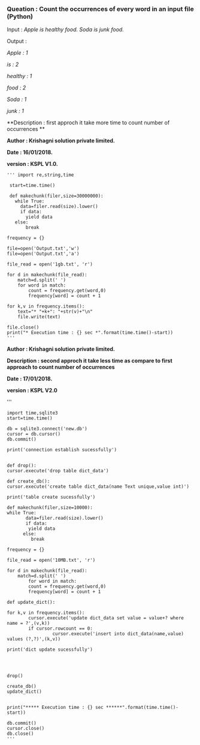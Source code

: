 ### Queation : Count the occurrences of every word in an input file (Python) 

Input       : *Apple is healthy food. Soda is junk food.*

Output      : 

*Apple       : 1*  

*is          : 2*

*healthy     : 1*

*food        : 2*

*Soda        : 1*

*junk        : 1*

**Description : first approch it take more time to count number of occurrences **

**Author      : Krishagni solution private limited.**

**Date        : 16/01/2018.**

**version     : KSPL V1.0.**
              
 
   
   
    ''' import re,string,time

     start=time.time()

     def makechunk(filer,size=30000000):
       while True:
         data=filer.read(size).lower()
         if data:
           yield data
       else:
           break
       
    frequency = {}

    file=open('Output.txt','w')
    file=open('Output.txt','a')

    file_read = open('1gb.txt', 'r')

    for d in makechunk(file_read):
        match=d.split(' ')
        for word in match:
            count = frequency.get(word,0)
            frequency[word] = count + 1
   
    for k,v in frequency.items():
        text="* "+k+": "+str(v)+"\n"
        file.write(text)
   
    file.close()
    print("* Execution time : {} sec *".format(time.time()-start))
    '''


**Author      : Krishagni solution private limited.**

**Description : second approch it take less time as compare to first approach to count number of occurrences**

**Date        : 17/01/2018.**

**version     : KSPL V2.0**


'''
	 
	import time,sqlite3
	start=time.time()

	db = sqlite3.connect('new.db')
	cursor = db.cursor()
	db.commit()

	print('connection establish sucessfully')


	def drop():
   	cursor.execute('drop table dict_data')
   
	def create_db():
   	cursor.execute('create table dict_data(name Text unique,value int)')

   	print('table create sucessfully')

	def makechunk(filer,size=10000):
   	while True:
       	   data=filer.read(size).lower()
           if data:
           	yield data
       	  else:
          	 break
       
	frequency = {}

	file_read = open('10MB.txt', 'r')

	for d in makechunk(file_read):
   	    match=d.split(' ')
            for word in match:
       		count = frequency.get(word,0)
       		frequency[word] = count + 1
	
	def update_dict():
   
   	for k,v in frequency.items():
     	    cursor.execute('update dict_data set value = value+? where name = ?',(v,k))
      	    if cursor.rowcount == 0:
                     cursor.execute('insert into dict_data(name,value) values (?,?)',(k,v))

   	print('dict update sucessfully')  



   
	drop()

	create_db()
	update_dict()
                  

	print("***** Execution time : {} sec ******".format(time.time()-start))

	db.commit()
	cursor.close()
	db.close()
	'''
    
